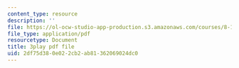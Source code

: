 ```yaml
---
content_type: resource
description: ''
file: https://ol-ocw-studio-app-production.s3.amazonaws.com/courses/8-13-14-experimental-physics-i-ii-junior-lab-fall-2016-spring-2017/2df75d380e022cb2ab81362069024dc0_lpclkNdPQP0.pdf
file_type: application/pdf
resourcetype: Document
title: 3play pdf file
uid: 2df75d38-0e02-2cb2-ab81-362069024dc0
---
```

